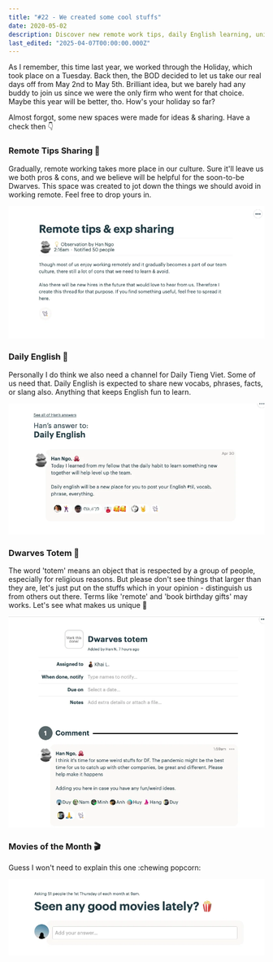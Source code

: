 ```yaml
---
title: "#22 - We created some cool stuffs"
date: 2020-05-02
description: Discover new remote work tips, daily English learning, unique team traditions, and monthly movie picks in our latest update for a fun and productive holiday season.
last_edited: "2025-04-07T00:00:00.000Z"
---
```


As I remember, this time last year, we worked through the Holiday, which took place on a Tuesday. Back then, the BOD decided to let us take our real days off from May 2nd to May 5th. Brilliant idea, but we barely had any buddy to join us since we were the only firm who went for that choice. Maybe this year will be better, tho. How's your holiday so far?

Almost forgot, some new spaces were made for ideas & sharing. Have a check then 👇

### Remote Tips Sharing 👀

Gradually, remote working takes more place in our culture. Sure it'll leave us we both pros & cons, and we believe will be helpful for the soon-to-be Dwarves. This space was created to jot down the things we should avoid in working remote. Feel free to drop yours in.

![](assets/notion-image-1744007143736-c6snp.webp)

### Daily English 📓

Personally I do think we also need a channel for Daily Tieng Viet. Some of us need that.
Daily English is expected to share new vocabs, phrases, facts, or slang also. Anything that keeps English fun to learn.

![](assets/notion-image-1744007144023-tl960.webp)

### Dwarves Totem 🔸

The word 'totem' means an object that is respected by a group of people, especially for religious reasons. But please don't see things that larger than they are, let's just put on the stuffs which in your opinion - distinguish us from others out there. Terms like 'remote' and 'book birthday gifts' may works. Let's see what makes us unique 🌚

![](assets/notion-image-1744007144286-bzq20.webp)

### Movies of the Month 🎬

Guess I won't need to explain this one :chewing popcorn:

![](assets/notion-image-1744007144608-7ry4c.webp)
